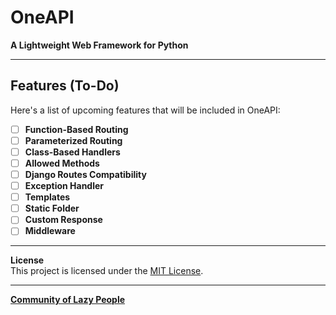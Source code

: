# OneAPI
**A Lightweight Web Framework for Python**

---

## Features (To-Do)
Here's a list of upcoming features that will be included in OneAPI:

 - [ ] **Function-Based Routing**
 - [ ] **Parameterized Routing**
 - [ ] **Class-Based Handlers**
 - [ ] **Allowed Methods**
 - [ ] **Django Routes Compatibility**
 - [ ] **Exception Handler**
 - [ ] **Templates**
 - [ ] **Static Folder**
 - [ ] **Custom Response**
 - [ ] **Middleware**  

---

**License**  
This project is licensed under the [MIT License](https://opensource.org/license/mit).

---
[**Community of Lazy People**](https://t.me/judaerinshek)